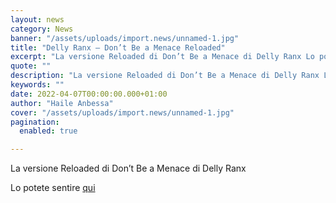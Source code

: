 ```yaml
---
layout: news
category: News
banner: "/assets/uploads/import.news/unnamed-1.jpg"
title: "Delly Ranx – Don’t Be a Menace Reloaded"
excerpt: "La versione Reloaded di Don’t Be a Menace di Delly Ranx Lo potete sentire qui"
quote: ""
description: "La versione Reloaded di Don’t Be a Menace di Delly Ranx Lo potete sentire qui"
keywords: ""
date: 2022-04-07T00:00:00.000+01:00
author: "Haile Anbessa"
cover: "/assets/uploads/import.news/unnamed-1.jpg"
pagination:
  enabled: true

---
```


La versione Reloaded di Don’t Be a Menace di Delly Ranx

Lo potete sentire [qui](https://smarturl.it/dontmenace)